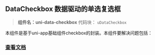 ## DataCheckbox 数据驱动的单选复选框

> **组件名：uni-data-checkbox**
> 代码块： `uDataCheckbox`


本组件是基于uni-app基础组件checkbox的封装。本组件要解决问题包括：

### [查看文档](https://uniapp.dcloud.io/component/uniui/uni-card)
